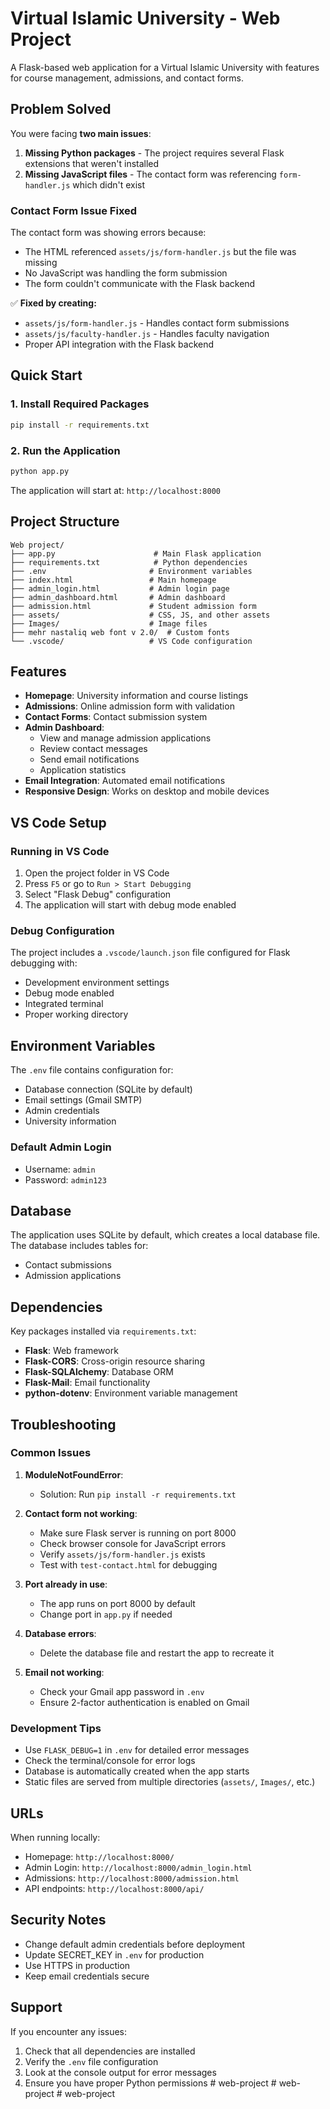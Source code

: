 # Virtual Islamic University - Web Project

A Flask-based web application for a Virtual Islamic University with features for course management, admissions, and contact forms.

## Problem Solved

You were facing **two main issues**:

1. **Missing Python packages** - The project requires several Flask extensions that weren't installed
2. **Missing JavaScript files** - The contact form was referencing `form-handler.js` which didn't exist

### Contact Form Issue Fixed
The contact form was showing errors because:
- The HTML referenced `assets/js/form-handler.js` but the file was missing
- No JavaScript was handling the form submission
- The form couldn't communicate with the Flask backend

✅ **Fixed by creating:**
- `assets/js/form-handler.js` - Handles contact form submissions
- `assets/js/faculty-handler.js` - Handles faculty navigation
- Proper API integration with the Flask backend

## Quick Start

### 1. Install Required Packages
```bash
pip install -r requirements.txt
```

### 2. Run the Application
```bash
python app.py
```

The application will start at: `http://localhost:8000`

## Project Structure

```
Web project/
├── app.py                      # Main Flask application
├── requirements.txt            # Python dependencies
├── .env                       # Environment variables
├── index.html                 # Main homepage
├── admin_login.html           # Admin login page
├── admin_dashboard.html       # Admin dashboard
├── admission.html             # Student admission form
├── assets/                    # CSS, JS, and other assets
├── Images/                    # Image files
├── mehr nastaliq web font v 2.0/  # Custom fonts
└── .vscode/                   # VS Code configuration
```

## Features

- **Homepage**: University information and course listings
- **Admissions**: Online admission form with validation
- **Contact Forms**: Contact submission system
- **Admin Dashboard**: 
  - View and manage admission applications
  - Review contact messages
  - Send email notifications
  - Application statistics
- **Email Integration**: Automated email notifications
- **Responsive Design**: Works on desktop and mobile devices

## VS Code Setup

### Running in VS Code
1. Open the project folder in VS Code
2. Press `F5` or go to `Run > Start Debugging`
3. Select "Flask Debug" configuration
4. The application will start with debug mode enabled

### Debug Configuration
The project includes a `.vscode/launch.json` file configured for Flask debugging with:
- Development environment settings
- Debug mode enabled
- Integrated terminal
- Proper working directory

## Environment Variables

The `.env` file contains configuration for:
- Database connection (SQLite by default)
- Email settings (Gmail SMTP)
- Admin credentials
- University information

### Default Admin Login
- Username: `admin`
- Password: `admin123`

## Database

The application uses SQLite by default, which creates a local database file. The database includes tables for:
- Contact submissions
- Admission applications

## Dependencies

Key packages installed via `requirements.txt`:
- **Flask**: Web framework
- **Flask-CORS**: Cross-origin resource sharing
- **Flask-SQLAlchemy**: Database ORM
- **Flask-Mail**: Email functionality
- **python-dotenv**: Environment variable management

## Troubleshooting

### Common Issues

1. **ModuleNotFoundError**: 
   - Solution: Run `pip install -r requirements.txt`

2. **Contact form not working**:
   - Make sure Flask server is running on port 8000
   - Check browser console for JavaScript errors
   - Verify `assets/js/form-handler.js` exists
   - Test with `test-contact.html` for debugging

3. **Port already in use**:
   - The app runs on port 8000 by default
   - Change port in `app.py` if needed

4. **Database errors**:
   - Delete the database file and restart the app to recreate it

5. **Email not working**:
   - Check your Gmail app password in `.env`
   - Ensure 2-factor authentication is enabled on Gmail

### Development Tips

- Use `FLASK_DEBUG=1` in `.env` for detailed error messages
- Check the terminal/console for error logs
- Database is automatically created when the app starts
- Static files are served from multiple directories (`assets/`, `Images/`, etc.)

## URLs

When running locally:
- Homepage: `http://localhost:8000/`
- Admin Login: `http://localhost:8000/admin_login.html`
- Admissions: `http://localhost:8000/admission.html`
- API endpoints: `http://localhost:8000/api/`

## Security Notes

- Change default admin credentials before deployment
- Update SECRET_KEY in `.env` for production
- Use HTTPS in production
- Keep email credentials secure

## Support

If you encounter any issues:
1. Check that all dependencies are installed
2. Verify the `.env` file configuration
3. Look at the console output for error messages
4. Ensure you have proper Python permissions
#   w e b - p r o j e c t  
 #   w e b - p r o j e c t  
 #   w e b - p r o j e c t  
 